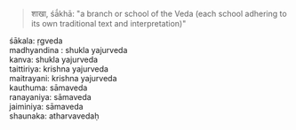>शाखा, śā́khā: "a branch or school of the Veda (each school adhering to its own traditional text and interpretation)"

śākala: ṛgveda <br>
madhyandina : shukla yajurveda<br>
kanva: shukla yajurveda<br>
taittiriya: krishna yajurveda<br>
maitrayani: krishna yajurveda<br>
kauthuma: sāmaveda<br>
ranayaniya: sāmaveda<br>
jaiminiya: sāmaveda<br>
shaunaka: atharvavedaḥ<br>

